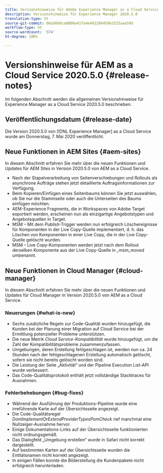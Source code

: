 ```yaml
---
title: Versionshinweise für Adobe Experience Manager as a Cloud Service 2020.5.0
description: Versionshinweise für Experience Manager 2020.5.0
translation-type: ht
source-git-commit: 06a56b0ca8000a41fe4e492206459b1525aae59d
workflow-type: ht
source-wordcount: '374'
ht-degree: 100%

---
```



# Versionshinweise für AEM as a Cloud Service 2020.5.0 {#release-notes}

Im folgenden Abschnitt werden die allgemeinen Versionshinweise für Experience Manager as a Cloud Service 2020.5.0 beschrieben.

## Veröffentlichungsdatum {#release-date}

Die Version 2020.5.0 von [!DNL Experience Manager] as a Cloud Service wurde am Donnerstag, 7. Mai 2020 veröffentlicht.

## Neue Funktionen in AEM Sites {#aem-sites}

In diesem Abschnitt erfahren Sie mehr über die neuen Funktionen und Updates für AEM Sites in Version 2020.5.0 von AEM as a Cloud Service.

* Nach der Stapelverarbeitung von Seitenverschiebungen und Rollouts als asynchrone Aufträge stehen jetzt detaillierte Auftragsinformationen zur Verfügung.
* Beim Kopieren/Einfügen eines Seitenbaums können Sie jetzt auswählen, ob Sie nur die Stammseite oder auch die Unterseiten des Baums einfügen möchten.
* AEM-Experience Fragments, die in Workspaces von Adobe Target exportiert werden, erscheinen nun als einzigartige Angebotstypen und Angebotsquellen in Target.
* MSM – Mit dem *Publish*-Trigger werden nun erfolgreich Löschereignisse für Komponenten in der Live Copy-Quelle implementiert, d. h. das Löschen von Komponenten in einer Live Copy, die in der Live Copy-Quelle gelöscht wurden.
* MSM – Live Copy-Komponenten werden jetzt nach dem Rollout derselben Komponente aus der Live Copy-Quelle in *_msm_moved* umbenannt.


## Neue Funktionen in Cloud Manager {#cloud-manager}

In diesem Abschnitt erfahren Sie mehr über die neuen Funktionen und Updates für Cloud Manager in Version 2020.5.0 von AEM as a Cloud Service.

### Neuerungen {#what-is-new}

* Sechs zusätzliche Regeln zur Code-Qualität wurden hinzugefügt, die Kunden bei der Planung einer Migration auf Cloud Service bei der Ermittlung potenzieller Probleme unterstützen.
* Die neue Metrik *Cloud Service-Kompatibilität* wurde hinzugefügt, um die Zahl der Kompatibilitätsprobleme zusammenzufassen.
* Umgebungen, deren Erstellung fehlgeschlagen ist, werden nun ca. 24 Stunden nach der fehlgeschlagenen Erstellung automatisch gelöscht, sofern sie nicht bereits gelöscht worden sind.
* Die Leistung der Seite „Aktivität“ und der Pipeline Execution List-API wurde verbessert.
* Das Code-Qualitätsprotokoll enthält jetzt vollständige Stacktraces für Ausnahmen.

### Fehlerbehebungen {#bug-fixes}

* Während der Ausführung der Produktions-Pipeline wurde eine irreführende Karte auf der Übersichtsseite angezeigt.
* Die Code-Qualitätsregel *DontImplementOrExtendProviderTypesPomCheck* rief manchmal eine Nullzeiger-Ausnahme hervor.
* Einige Dokumentations-Links auf der Übersichtsseite funktionierten nicht ordnungsgemäß.
* Das Dialogfeld „Umgebung erstellen“ wurde in Safari nicht korrekt dargestellt.
* Auf bestimmten Karten auf der Übersichtsseite wurden die Entitätsnamen nicht korrekt angezeigt.
* In einigen Fällen konnte die Bilderstellung die Kundenpakete nicht erfolgreich herunterladen.


